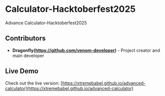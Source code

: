 # Calculator-Hacktoberfest2025
 Advance Calculator-Hacktoberfest2025
## Contributors

- **Dragonfly(https://github.com/venom-developer)** - Project creator and main developer

## Live Demo

Check out the live version: [https://xtremebabel.github.io/advanced-calculator](https://xtremebabel.github.io/advanced-calculator)
